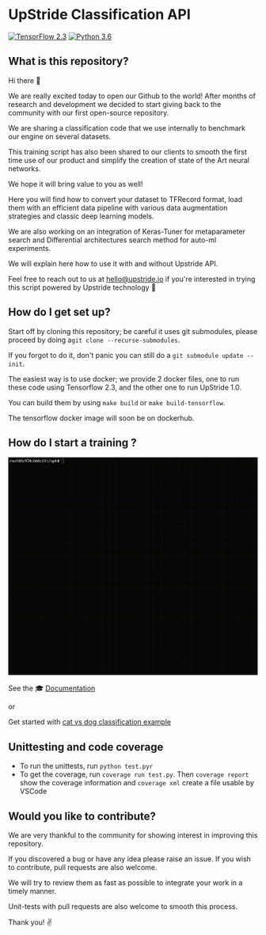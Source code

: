 # UpStride Classification API

[![TensorFlow 2.3](https://img.shields.io/badge/TensorFlow-2.3-FF6F00?logo=tensorflow)](https://github.com/tensorflow/tensorflow/releases/tag/v2.3.0)
[![Python 3.6](https://img.shields.io/badge/Python-3.6-3776AB)](https://www.python.org/downloads/release/python-360/)


## What is this repository?

Hi there 👋

We are really excited today to open our Github to the world! After months of research and development we decided to start giving back to the community with our first open-source repository.

We are sharing a classification code that we use internally to benchmark our engine on several datasets.

This training script has also been shared to our clients to smooth the first time use of our product and  simplify the creation of state of the Art neural networks.

We hope it will bring value to you as well!

Here you will find how to convert your dataset to TFRecord format, load them with an efficient data pipeline with various data augmentation strategies and classic deep learning models.

We are also working on an integration of Keras-Tuner for metaparameter search and Differential architectures search method for auto-ml experiments.

We will explain here how to use it with and without Upstride API. 

Feel free to reach out to us at hello@upstride.io if you're interested in trying this script powered by Upstride technology 🚀


## How do I get set up?

Start off by cloning this repository; be careful it uses git submodules, please proceed by doing a`git clone --recurse-submodules`. 

If you forgot to do it, don't panic you can still do a `git submodule update --init`.

The easiest way is to use docker; we provide 2 docker files, one to run these code using Tensorflow 2.3, and the other one to run UpStride 1.0. 

You can build them by using `make build` or `make build-tensorflow`.

The tensorflow docker image will soon be on dockerhub. 


## How do I start a training ?

![training](ressources/training.gif)



See the 🎓 [Documentation](documentation/doc.md)

or

Get started with [cat vs dog classification example](documentation/cat_dog.ipynb)

## Unittesting and code coverage
* To run the unittests, run `python test.pyr`
* To get the coverage, run `coverage run test.py`. Then `coverage report` show the coverage information and `coverage xml` create a file usable by VSCode

## Would you like to contribute?

We are very thankful to the community for showing interest in improving this repository. 

If you discovered a bug or have any idea please raise an issue. If you wish to contribute, pull requests are also welcome. 

We will try to review them as fast as possible to integrate your work in a timely manner. 

Unit-tests with pull requests are also welcome to smooth this process.

Thank you!
✌️
